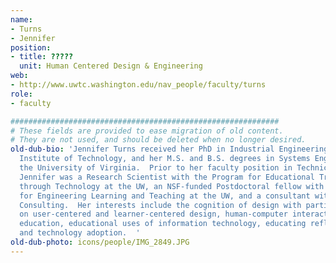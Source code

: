 ```yaml
---
name:
- Turns
- Jennifer
position:
- title: ?????
  unit: Human Centered Design & Engineering
web:
- http://www.uwtc.washington.edu/nav_people/faculty/turns
role:
- faculty

############################################################
# These fields are provided to ease migration of old content.
# They are not used, and should be deleted when no longer desired.
old-dub-bio: 'Jennifer Turns received her PhD in Industrial Engineering from the Georgia
  Institute of Technology, and her M.S. and B.S. degrees in Systems Engineering from
  the University of Virginia.  Prior to her faculty position in Technical Communication,
  Jennifer was a Research Scientist with the Program for Educational Transformation
  through Technology at the UW, an NSF-funded Postdoctoral fellow with the Center
  for Engineering Learning and Teaching at the UW, and a consultant with Andersen
  Consulting.  Her interests include the cognition of design with particular emphasis
  on user-centered and learner-centered design, human-computer interaction, engineering
  education, educational uses of information technology, educating reflective practitioners,
  and technology adoption.  '
old-dub-photo: icons/people/IMG_2849.JPG
---
```

